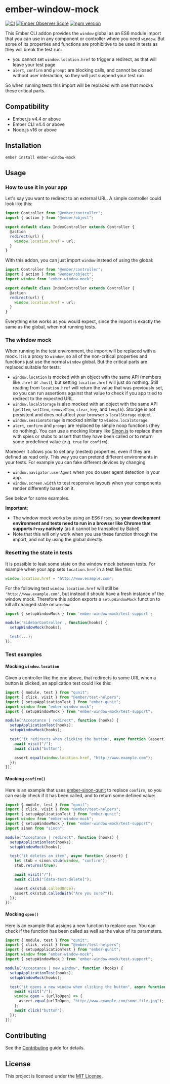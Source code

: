 # ember-window-mock

[![CI](https://github.com/kaliber5/ember-window-mock/actions/workflows/ci.yml/badge.svg)](https://github.com/kaliber5/ember-window-mock/actions/workflows/ci.yml)
[![Ember Observer Score](https://emberobserver.com/badges/ember-window-mock.svg)](https://emberobserver.com/addons/ember-window-mock)
[![npm version](https://badge.fury.io/js/ember-window-mock.svg)](https://badge.fury.io/js/ember-window-mock)

This Ember CLI addon provides the `window` global as an ES6 module import that you can use in any component or controller where
you need `window`. But some of its properties and functions are prohibitive to be used
in tests as they will break the test run:

- you cannot set `window.location.href` to trigger a redirect, as that will leave your test page
- `alert`, `confirm` and `prompt` are blocking calls, and cannot be closed without user interaction, so they will just
  suspend your test run

So when running tests this import will be replaced with one that mocks these critical parts.

## Compatibility

- Ember.js v4.4 or above
- Ember CLI v4.4 or above
- Node.js v16 or above

## Installation

```
ember install ember-window-mock
```

## Usage

### How to use it in your app

Let's say you want to redirect to an external URL. A simple controller could look like this:

```js
import Controller from "@ember/controller";
import { action } from "@ember/object";

export default class IndexController extends Controller {
  @action
  redirect(url) {
    window.location.href = url;
  }
}
```

With this addon, you can just import `window` instead of using the global:

```js
import Controller from "@ember/controller";
import { action } from "@ember/object";
import window from "ember-window-mock";

export default class IndexController extends Controller {
  @action
  redirect(url) {
    window.location.href = url;
  }
}
```

Everything else works as you would expect, since the import is exactly the same as the global, when not running tests.

### The window mock

When running in the test environment, the import will be replaced with a mock. It is a proxy to `window`, so all of the
non-critical properties and functions just use the normal `window` global. But the critical parts are replaced suitable
for tests:

- `window.location` is mocked with an object with the same API (members like `.href` or `.host`), but setting
  `location.href` will just do nothing. Still reading from `location.href` will return the value that was previously set,
  so you can run assertions against that value to check if you app tried to redirect to the expected URL.
- `window.localStorage` is also mocked with an object with the same API (`getItem`, `setItem`, `removeItem`, `clear`, `key`, and `length`). Storage is not persistent and does not affect your browser's `localStorage` object.
- `window.sessionStorage` is mocked similar to `window.localStorage`.
- `alert`, `confirm` and `prompt` are replaced by simple noop functions (they do nothing). You can use a mocking library
  like [Sinon.js](http://sinonjs.org/) to replace them with spies or stubs to assert that they have been called or to
  return some predefined value (e.g. `true` for `confirm`).

Moreover it allows you to set any (nested) properties, even if they are defined as read only. This way you can pretend
different environments in your tests. For example you can fake different devices by changing

- `window.navigator.userAgent` when you do user agent detection in your app.
- `window.screen.width` to test responsive layouts when your components render differently based on it.

See below for some examples.

**Important:**

- The window mock works by using an ES6 `Proxy`, so **your development environment and tests need to run in a browser like Chrome that
  supports `Proxy` natively** (as it cannot be transpiled by Babel)
- Note that this will only work when you use these function through the import, and not by using the global directly.

### Resetting the state in tests

It is possible to leak some state on the window mock between tests. For example when your app sets `location.href` in a
test like this:

```js
window.location.href = "http://www.example.com";
```

For the following test `window.location.href` will still be `'http://www.example.com'`, but instead it should have a
fresh instance of the window mock. Therefore this addon exports a `setupWindowMock` function to kill all changed state on `window`:

```js
import { setupWindowMock } from 'ember-window-mock/test-support';

module('SidebarController', function(hooks) {
  setupWindowMock(hooks);

  test(...);
});
```

### Test examples

#### Mocking `window.location`

Given a controller like the one above, that redirects to some URL when a button is clicked, an application test could like this:

```js
import { module, test } from "qunit";
import { click, visit } from "@ember/test-helpers";
import { setupApplicationTest } from "ember-qunit";
import window from "ember-window-mock";
import { setupWindowMock } from "ember-window-mock/test-support";

module("Acceptance | redirect", function (hooks) {
  setupApplicationTest(hooks);
  setupWindowMock(hooks);

  test("it redirects when clicking the button", async function (assert) {
    await visit("/");
    await click("button");

    assert.equal(window.location.href, "http://www.example.com");
  });
});
```

#### Mocking `confirm()`

Here is an example that uses [ember-sinon-qunit](https://github.com/elwayman02/ember-sinon-qunit) to replace `confirm`,
so you can easily check if it has been called, and to return some defined value:

```js
import { module, test } from "qunit";
import { click, visit } from "@ember/test-helpers";
import { setupApplicationTest } from "ember-qunit";
import window from "ember-window-mock";
import { setupWindowMock } from "ember-window-mock/test-support";
import sinon from "sinon";

module("Acceptance | redirect", function (hooks) {
  setupApplicationTest(hooks);
  setupWindowMock(hooks);

  test("it deletes an item", async function (assert) {
    let stub = sinon.stub(window, "confirm");
    stub.returns(true);

    await visit("/");
    await click("[data-test-delete]");

    assert.ok(stub.calledOnce);
    assert.ok(stub.calledWith("Are you sure?"));
  });
});
```

#### Mocking `open()`

Here is an example that assigns a new function to replace `open`.
You can check if the function has been called as well as the value of its parameters.

```js
import { module, test } from "qunit";
import { click, visit } from "@ember/test-helpers";
import { setupApplicationTest } from "ember-qunit";
import window from "ember-window-mock";
import { setupWindowMock } from "ember-window-mock/test-support";

module("Acceptance | new window", function (hooks) {
  setupApplicationTest(hooks);
  setupWindowMock(hooks);

  test("it opens a new window when clicking the button", async function (assert) {
    await visit("/");
    window.open = (urlToOpen) => {
      assert.equal(urlToOpen, "http://www.example.com/some-file.jpg");
    };
    await click("button");
  });
});
```

## Contributing

See the [Contributing](CONTRIBUTING.md) guide for details.

## License

This project is licensed under the [MIT License](LICENSE.md).
